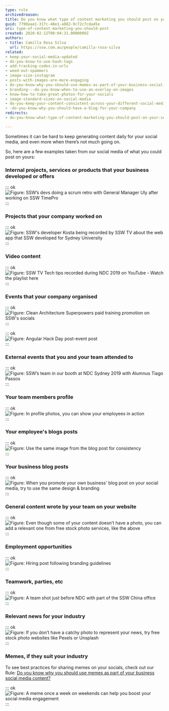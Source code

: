 ```yaml
---
type: rule
archivedreason: 
title: Do you know what type of content marketing you should post on your socials?
guid: 7790aae1-31fc-48e1-a882-9c72c7cda45e
uri: type-of-content-marketing-you-should-post
created: 2020-02-12T00:04:31.0000000Z
authors:
- title: Camilla Rosa Silva
  url: https://ssw.com.au/people/camilla-rosa-silva
related:
- keep-your-social-media-updated
- do-you-know-to-use-hash-tags
- add-tracking-codes-in-urls
- weed-out-spammers
- image-size-instagram
- posts-with-images-are-more-engaging
- do-you-know-why-you-should-use-memes-as-part-of-your-business-social-media-content
- branding---do-you-know-when-to-use-an-overlay-on-images
- know-how-to-take-great-photos-for-your-socials
- image-standard-sizes-on-social-media
- do-you-keep-your-content-consistent-across-your-different-social-media-platforms
- -do-you-know-why-you-should-have-a-blog-for-your-company
redirects:
- do-you-know-what-type-of-content-marketing-you-should-post-on-your-socials

---
```


Sometimes it can be hard to keep generating content daily for your social media, and even more when there’s not much going on.

<!--endintro-->

So, here are a few examples taken from our social media of what you could post on yours:

### Internal projects, services or products that your business developed or offers


::: ok  
![Figure: SSW’s devs doing a scrum retro with General Manager Uly after working on        SSW TimePro](teamwork.jpg)  
:::

### Projects that your company worked on


::: ok  
![Figure: SSW's developer Kosta being recorded by SSW TV about the web app that SSW developed for Sydney University](breast.jpg)  
:::

### Video content


::: ok  
![Figure: SSW TV Tech tips recorded during NDC 2019 on YouTube -        Watch the playlist here](sswtv.jpg)  
:::

### Events that your company organised


::: ok  
![Figure: Clean Architecture Superpowers paid training promotion on SSW's socials](promoclean.jpg)  
:::


::: ok  
![Figure:        Angular Hack Day post-event post](sswevents.jpg)  
:::

### External events that you and your team attended to


::: ok  
![Figure: SSW’s team in our booth at NDC Sydney 2019 with Alumnus Tiago Passos](ndc.jpg)  
:::

### Your team members profile


::: ok  
![Figure: In profile photos, you can show your employees in action](kikisprofile.png)  
:::

### Your employee's blogs posts


::: ok  
![Figure: Use the same image from the blog post for consistency](blogpost.jpg)  
:::

### Your business blog posts


::: ok  
![Figure: When you promote your own business' blog post on your social media, try to use the same design & branding](blogpostssw.jpg)  
:::

### General content wrote by your team on your website



::: ok  
![Figure: Even though some of your content doesn’t have a photo, you can add a relevant one from free stock photo services, like the above](rules.jpg)  
:::

### Employment opportunities


::: ok  
![Figure: Hiring post following branding guidelines](hiringpost.jpg)  
:::

### Teamwork, parties, etc


::: ok  
![Figure: A team shot just before NDC with part of the SSW China office](teamwork2.jpg)  
:::

### Relevant news for your industry


::: ok  
![Figure: If you don’t have a catchy photo to represent your news, try free stock photo websites like        Pexels or        Unsplash](technews.jpg)  
:::

### Memes, if they suit your industry


To see best practices for sharing memes on your socials, check out our Rule: [Do you know why you should use memes as part of your business social media content?](/do-you-know-why-you-should-use-memes-as-part-of-your-business-social-media-content)


::: ok  
![Figure: A meme once a week on weekends can help you boost your social media engagement](meme.png)  
:::
